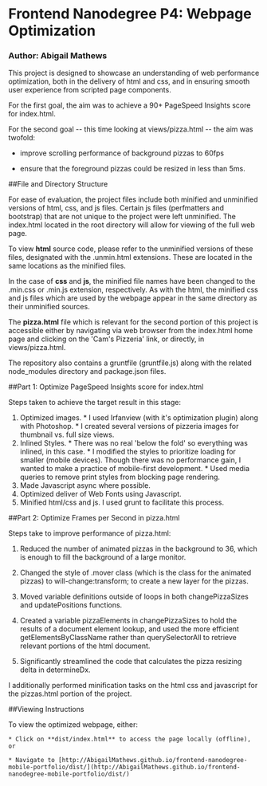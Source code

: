 
# Frontend Nanodegree P4: Webpage Optimization
### Author: Abigail Mathews

This project is designed to showcase an understanding of web performance 
optimization, both in the delivery of html and css, and in ensuring smooth
user experience from scripted page components.

For the first goal, the aim was to achieve a 90+ PageSpeed Insights score for
index.html.

For the second goal -- this time looking at views/pizza.html -- the aim was twofold:

  * improve scrolling performance of background pizzas to 60fps 
  
  * ensure that the foreground pizzas could be resized in less than 5ms.
  
##File and Directory Structure

For ease of evaluation, the project files include both minified and unminified versions of html, css, and js files.
Certain js files (perfmatters and bootstrap) that are not unique to the project were left unminified. The index.html
located in the root directory will allow for viewing of the full web page. 

To view **html** source code, please refer to the unminified versions of these files, designated with the .unmin.html 
extensions. These are located in the same locations as the minified files.

In the case of **css** and **js**, the minified file names have been changed to the .min.css or .min.js extension, 
respectively. As with the html, the minified css and js files which are used by the webpage appear in the same 
directory as their unminified sources.

The **pizza.html** file which is relevant for the second portion of this project is accessible either by navigating via
web browser from the index.html home page and clicking on the 'Cam's Pizzeria' link, or directly, in views/pizza.html.

The repository also contains a gruntfile (gruntfile.js) along with the related node_modules directory and package.json files.

##Part 1: Optimize PageSpeed Insights score for index.html

Steps taken to achieve the target result in this stage:

  1. Optimized images.
    * I used Irfanview (with it's optimization plugin) along with Photoshop.
    * I created several versions of pizzeria images for thumbnail vs. full size views.
  2. Inlined Styles.
    * There was no real 'below the fold' so everything was inlined, in this case.
    * I modified the styles to prioritize loading for smaller (mobile devices). Though there
    was no performance gain, I wanted to make a practice of mobile-first development.
    * Used media queries to remove print styles from blocking page rendering.
  3. Made Javascript async where possible.
  4. Optimized deliver of Web Fonts using Javascript.
  5. Minified html/css and js. I used grunt to facilitate this process.


##Part 2: Optimize Frames per Second in pizza.html

Steps take to improve performance of pizza.html: 

  1. Reduced the number of animated pizzas in the background to 36, which is enough to fill
  the background of a large monitor.
  
  2. Changed the style of .mover class (which is the class for the animated pizzas) to will-change:transform; to create a new layer for the pizzas.
  
  3. Moved variable definitions outside of loops in both changePizzaSizes and updatePositions functions.
  
  4. Created a variable pizzaElements in changePizzaSizes to hold the results of a document element lookup, and used the more efficient getElementsByClassName rather than querySelectorAll to retrieve relevant portions of the html document.
  
  5. Significantly streamlined the code that calculates the pizza resizing delta in determineDx.


I additionally performed minification tasks on the html css and javascript for the pizzas.html portion of the project.

##Viewing Instructions

To view the optimized webpage, either:

    * Click on **dist/index.html** to access the page locally (offline), or
    
    * Navigate to [http://AbigailMathews.github.io/frontend-nanodegree-mobile-portfolio/dist/](http://AbigailMathews.github.io/frontend-nanodegree-mobile-portfolio/dist/)
